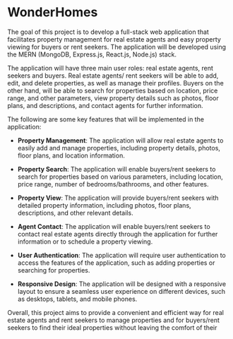 # WonderHomes

The goal of this project is to develop a full-stack web application that facilitates property management for real estate agents and easy property viewing for buyers or rent seekers. The application will be developed using the MERN (MongoDB, Express.js, React.js, Node.js) stack.

The application will have three main user roles: real estate agents, rent seekers and buyers. Real estate agents/ rent seekers will be able to add, edit, and delete properties, as well as manage their profiles. Buyers on the other hand, will be able to search for properties based on location, price range, and other parameters, view property details such as photos, floor plans, and descriptions, and contact agents for further information.


The following are some key features that will be implemented in the application:

- **Property Management**: The application will allow real estate agents to easily add and manage properties, including property details, photos, floor plans, and location information.

- **Property Search**: The application will enable buyers/rent seekers to search for properties based on various parameters, including location, price range, number of bedrooms/bathrooms, and other features.

- **Property View**: The application will provide buyers/rent seekers with detailed property information, including photos, floor plans, descriptions, and other relevant details.

- **Agent Contact**: The application will enable buyers/rent seekers to contact real estate agents directly through the application for further information or to schedule a property viewing.

- **User Authentication**: The application will require user authentication to access the features of the application, such as adding properties or searching for properties.

- **Responsive Design**: The application will be designed with a responsive layout to ensure a seamless user experience on different devices, such as desktops, tablets, and mobile phones.


Overall, this project aims to provide a convenient and efficient way for real estate agents and rent seekers to manage properties and for buyers/rent seekers to find their ideal properties without leaving the comfort of their 
